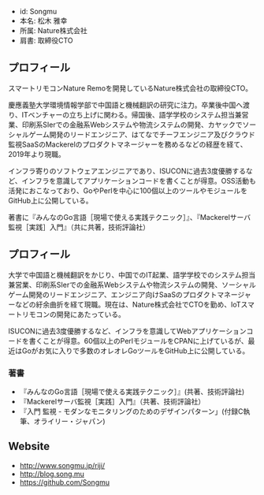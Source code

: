 - id: Songmu
- 本名: 松木 雅幸
- 所属: Nature株式会社
- 肩書: 取締役CTO

## プロフィール

スマートリモコンNature Remoを開発しているNature株式会社の取締役CTO。

慶應義塾大学環境情報学部で中国語と機械翻訳の研究に注力。卒業後中国へ渡り、ITベンチャーの立ち上げに関わる。帰国後、語学学校のシステム担当兼営業、印刷系SIerでの金融系Webシステムや物流システムの開発、カヤックでソーシャルゲーム開発のリードエンジニア、はてなでチーフエンジニア及びクラウド監視SaaSのMackerelのプロダクトマネージャーを務めるなどの経歴を経て、2019年より現職。

インフラ寄りのソフトウェアエンジニアであり、ISUCONに過去3度優勝するなど、インフラを意識してアプリケーションコードを書くことが得意。OSS活動も活発におこなっており、GoやPerlを中心に100個以上のツールやモジュールをGitHub上に公開している。

著書に『みんなのGo言語［現場で使える実践テクニック］』、『Mackerelサーバ監視［実践］入門』（共に共著，技術評論社）

## プロフィール

大学で中国語と機械翻訳をかじり、中国でのIT起業、語学学校でのシステム担当兼営業、印刷系SIerでの金融系Webシステムや物流システムの開発、ソーシャルゲーム開発のリードエンジニア、エンジニア向けSaaSのプロダクトマネージャーなどの紆余曲折を経て現職。現在は、Nature株式会社でCTOを勤め、IoTスマートリモコンの開発にあたっている。

ISUCONに過去3度優勝するなど、インフラを意識してWebアプリケーションコードを書くことが得意。60個以上のPerlモジュールをCPANに上げているが、最近はGoがお気に入りで多数のオレオレGoツールをGitHub上に公開している。

### 著書

- 『みんなのGo言語［現場で使える実践テクニック］』(共著、技術評論社)
- 『Mackerelサーバ監視［実践］入門』（共著、技術評論社）
- 『入門 監視 - モダンなモニタリングのためのデザインパターン」(付録C執筆、オライリー・ジャパン)

## Website

- http://www.songmu.jp/riji/
- http://blog.song.mu
- https://github.com/Songmu
